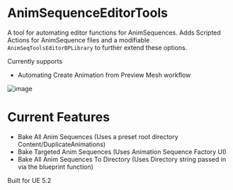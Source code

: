 # AnimSequenceEditorTools
 
A tool for automating editor functions for AnimSequences. Adds Scripted Actions for AnimSequence files and a modifiable `AnimSeqToolsEditorBPLibrary` to further extend these options.

Currently supports
- Automating Create Animation from Preview Mesh workflow

![image](https://github.com/powercore2000/AnimSequenceEditorTools/assets/42394999/5ec7517e-7475-49a3-a04e-9473fc46bdf1)


# Current Features
- Bake All Anim Sequences (Uses a preset root directory Content/DuplicateAnimations)
- Bake Targeted Anim Sequences (Uses Animation Sequence Factory UI)
- Bake All Anim Sequences To Directory (Uses Directory string passed in via the blueprint function)


Built for UE 5.2
